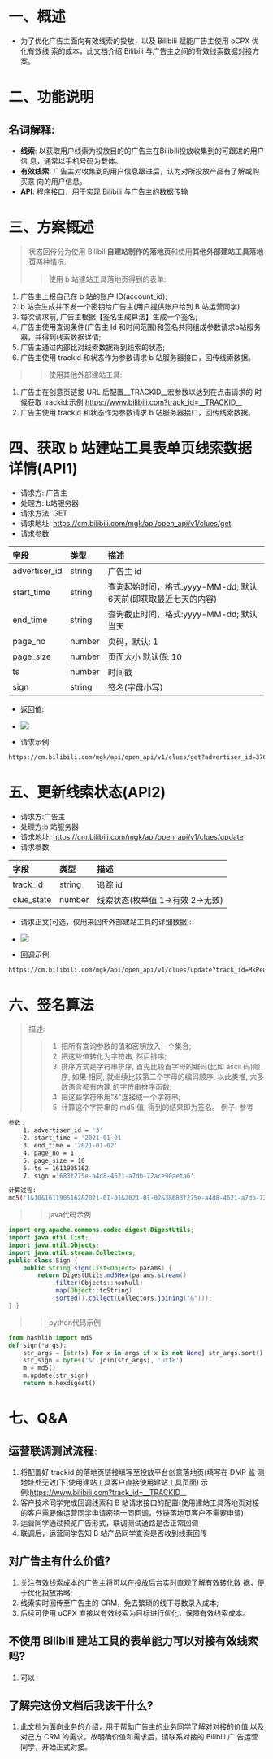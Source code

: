# 一、概述

- 为了优化广告主面向有效线索的投放，以及 Bilibili 赋能广告主使用 oCPX 优化有效线 索的成本，此文档介绍 Bilibili 与广告主之间的有效线索数据对接方案。


# 二、功能说明

## 名词解释:
- **线索**: 以获取用户线索为投放目的的广告主在Bilibili投放收集到的可跟进的用户信 息，通常以手机号码为载体。
- **有效线索**: 广告主对收集到的用户信息跟进后，认为对所投放产品有了解或购买意 向的用户信息。
- **API**: 程序接口，用于实现 Bilibili 与广告主的数据传输

# 三、方案概述

> 状态回传分为使用 Bilibili**自建站制作的落地页**和使用**其他外部建站工具落地页**两种情况:
>> 使用 b 站建站工具落地页得到的表单:
1. 广告主上报自己在 b 站的账户 ID(account_id);
2. b 站会生成并下发一个密钥给广告主(用户提供账户给到 B 站运营同学)
3. 每次请求前, 广告主根据【签名生成算法】生成一个签名;
4. 广告主使用查询条件(广告主 Id 和时间范围)和签名共同组成参数请求b站服务器，并得到线索数据详情;
5. 广告主通过内部比对线索数据得到线索的状态;
6. 广告主使用 trackid 和状态作为参数请求 b 站服务器接口，回传线索数据。
>> 使用其他外部建站工具:
1. 广告主在创意页链接 URL 后配置__TRACKID__宏参数以达到在点击请求的
时候获取 trackid:示例:https://www.bilibili.com?track_id=__TRACKID__
2. 广告主使用 trackid 和状态作为参数请求 b 站服务器接口，回传线索数据。


# 四、获取 b 站建站工具表单页线索数据详情(API1)
- 请求方: 广告主
- 处理方: b站服务器
- 请求方法: GET
- 请求地址: https://cm.bilibili.com/mgk/api/open_api/v1/clues/get
- 请求参数:

|字段|类型|描述|
|:-|:-|:-|
|advertiser_id|string|广告主 id|
|start_time|string|查询起始时间，格式:yyyy-MM-dd; 默认6天前(即获取最近七天的内容)|
|end_time|string|查询截止时间，格式:yyyy-MM-dd; 默认当天|
|page_no|number|页码，默认: 1|
|page_size|number|页面大小 默认值: 10|
|ts|number|时间戳|
|sign|string|签名(字母小写)|

- 返回值:
- ![](adimg4.png)

- 请求示例:
```sh
https://cm.bilibili.com/mgk/api/open_api/v1/clues/get?advertiser_id=376629 &ts=1608709393&page_no=1&page_size=10&start_time=2020-12- 23&end_time=2020-12-23&sign=b222929c7576e92ce641d2c5a7023d34
```

# 五、更新线索状态(API2)

- 请求方:广告主
- 处理方:b 站服务器
- 请求地址: https://cm.bilibili.com/mgk/api/open_api/v1/clues/update
- 请求参数:

|字段|类型|描述|
|:-|:-|:-|
|track_id|string|追踪 id|
|clue_state|number|线索状态(枚举值 1->有效 2->无效)|

- 请求正文(可选，仅用来回传外部建站工具的详细数据):
- ![](adimg5.png)

- 回调示例:
```sh
https://cm.bilibili.com/mgk/api/open_api/v1/clues/update?track_id=MkPeuXp 4Hst6S74klNNwiC9moFW23Im4C45yglMsHep8rpZcuqoPVGjNRaTRjyg1eypWOCg 7NkBixUNYTpWD6KOYN_eKhqGffEKS5nkcg_aNa0gLHW4_ZUFxgM0aIVXgx3OdkFr APRcmL5M4bTkFw-9GUvYQxbgOVUth-wD9PQFEV- c_G8pSk2f4PrX8LuwPtrAe7B_M57tnXX1Vu_TUg%3D%3D_01&clue_state=1
```

# 六、签名算法
> 描述:
>> 1. 把所有查询参数的值和密钥放入一个集合;
>> 2. 把这些值转化为字符串, 然后排序;
>> 3. 排序方式是字符串排序, 首先比较首字母的编码(比如 ascii 码)顺序, 如果
相同, 就继续比较第二个字母的编码顺序, 以此类推, 大多数语言都有内建
的字符串排序函数;
>> 4. 把这些字符串用"&"连接成一个字符串;
>> 5. 计算这个字符串的 md5 值, 得到的结果即为签名。
> 例子:
>> 参考
```sh
参数：
	1. advertiser_id = '3'
	2. start_time = '2021-01-01'
	3. end_time = '2021-01-02'
	4. page_no = 1
	5. page_size = 10
	6. ts = 1611905162
	7. sign ='683f275e-a4d8-4621-a7db-72ace90aefa6'

计算过程:
md5('1&10&1611905162&2021-01-01&2021-01-02&3&683f275e-a4d8-4621-a7db-72ace90aefa6') = '26dd3f53a34cdef288d6152f9d72ef16'
```
>> java代码示例
```java
import org.apache.commons.codec.digest.DigestUtils;
import java.util.List;
import java.util.Objects;
import java.util.stream.Collectors;
public class Sign {
	public String sign(List<Object> params) {
		return DigestUtils.md5Hex(params.stream()
			.filter(Objects::nonNull)
			.map(Object::toString)
			.sorted().collect(Collectors.joining("&")));
} }
```
>> python代码示例
````python
from hashlib import md5
def sign(*args):
	str_args = [str(x) for x in args if x is not None] str_args.sort()
	str_sign = bytes('&'.join(str_args), 'utf8')
	m = md5()
	m.update(str_sign)
	return m.hexdigest()
````

# 七、Q&A

## 运营联调测试流程:
1. 将配置好 trackid 的落地页链接填写至投放平台创意落地页(填写在 DMP 监 测地址处无效)下(使用建站工具客户直接使用建站工具页面) 示例:https://www.bilibili.com?track_id=__TRACKID__
2. 客户技术同学完成回调线索和 B 站请求接口的配置(使用建站工具落地页对接 的客户需要像运营同学申请密钥一同回调，外链落地页客户不需要申请)
3. 运营同学通过预览广告形式，联调测试通路是否正常回调
4. 联调后，运营同学告知 B 站产品同学查询是否收到线索回传

## 对广告主有什么价值?
1. 关注有效线索成本的广告主将可以在投放后台实时直观了解有效转化数
据，便于优化投放策略;
2. 线索实时回传至广告主的 CRM，免去繁琐的线下导数录入成本;
3. 后续可使用 oCPX 直接以有效线索为目标进行优化，保障有效线索成本。

## 不使用 Bilibili 建站工具的表单能力可以对接有效线索吗?
1. 可以

## 了解完这份文档后我该干什么?
1. 此文档为面向业务的介绍，用于帮助广告主的业务同学了解对对接的价值
以及对己方 CRM 的需求。故明确价值和需求后，请联系对接的 Bilibili 广 告运营同学，开始正式对接。